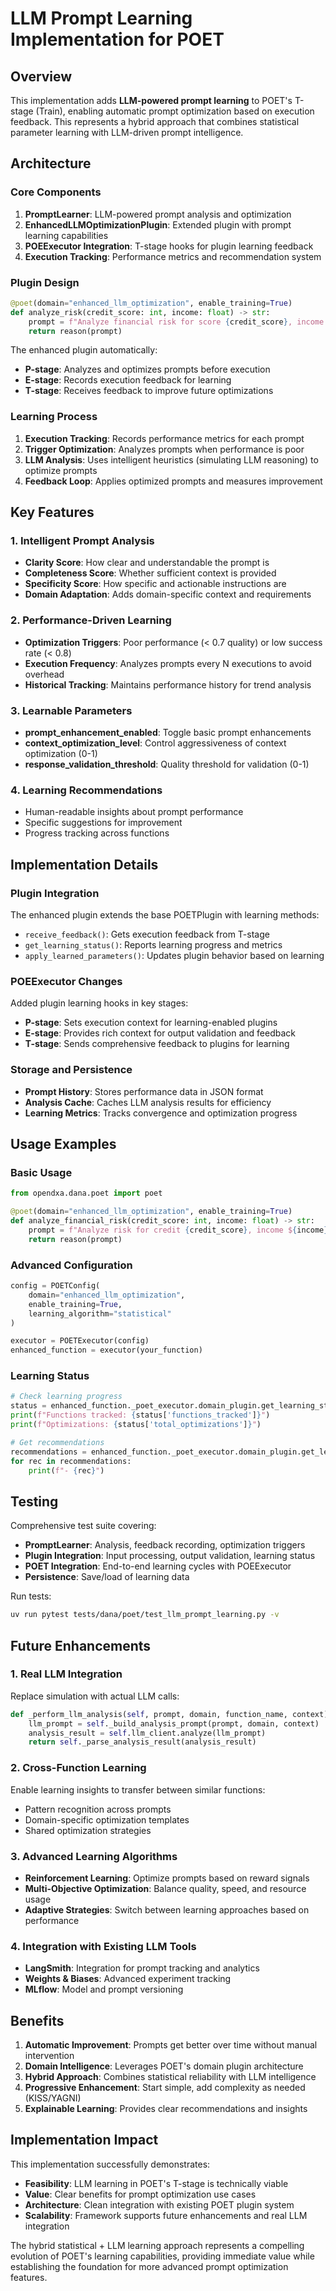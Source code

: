 # LLM Prompt Learning Implementation for POET

## Overview

This implementation adds **LLM-powered prompt learning** to POET's T-stage (Train), enabling automatic prompt optimization based on execution feedback. This represents a hybrid approach that combines statistical parameter learning with LLM-driven prompt intelligence.

## Architecture

### Core Components

1. **PromptLearner**: LLM-powered prompt analysis and optimization
2. **EnhancedLLMOptimizationPlugin**: Extended plugin with prompt learning capabilities  
3. **POEExecutor Integration**: T-stage hooks for plugin learning feedback
4. **Execution Tracking**: Performance metrics and recommendation system

### Plugin Design

```python
@poet(domain="enhanced_llm_optimization", enable_training=True)
def analyze_risk(credit_score: int, income: float) -> str:
    prompt = f"Analyze financial risk for score {credit_score}, income ${income}"
    return reason(prompt)
```

The enhanced plugin automatically:
- **P-stage**: Analyzes and optimizes prompts before execution
- **E-stage**: Records execution feedback for learning
- **T-stage**: Receives feedback to improve future optimizations

### Learning Process

1. **Execution Tracking**: Records performance metrics for each prompt
2. **Trigger Optimization**: Analyzes prompts when performance is poor
3. **LLM Analysis**: Uses intelligent heuristics (simulating LLM reasoning) to optimize prompts
4. **Feedback Loop**: Applies optimized prompts and measures improvement

## Key Features

### 1. Intelligent Prompt Analysis
- **Clarity Score**: How clear and understandable the prompt is
- **Completeness Score**: Whether sufficient context is provided
- **Specificity Score**: How specific and actionable instructions are
- **Domain Adaptation**: Adds domain-specific context and requirements

### 2. Performance-Driven Learning
- **Optimization Triggers**: Poor performance (< 0.7 quality) or low success rate (< 0.8)
- **Execution Frequency**: Analyzes prompts every N executions to avoid overhead
- **Historical Tracking**: Maintains performance history for trend analysis

### 3. Learnable Parameters
- **prompt_enhancement_enabled**: Toggle basic prompt enhancements
- **context_optimization_level**: Control aggressiveness of context optimization (0-1)
- **response_validation_threshold**: Quality threshold for validation (0-1)

### 4. Learning Recommendations
- Human-readable insights about prompt performance
- Specific suggestions for improvement
- Progress tracking across functions

## Implementation Details

### Plugin Integration
The enhanced plugin extends the base POETPlugin with learning methods:
- `receive_feedback()`: Gets execution feedback from T-stage
- `get_learning_status()`: Reports learning progress and metrics  
- `apply_learned_parameters()`: Updates plugin behavior based on learning

### POEExecutor Changes
Added plugin learning hooks in key stages:
- **P-stage**: Sets execution context for learning-enabled plugins
- **E-stage**: Provides rich context for output validation and feedback
- **T-stage**: Sends comprehensive feedback to plugins for learning

### Storage and Persistence
- **Prompt History**: Stores performance data in JSON format
- **Analysis Cache**: Caches LLM analysis results for efficiency
- **Learning Metrics**: Tracks convergence and optimization progress

## Usage Examples

### Basic Usage
```python
from opendxa.dana.poet import poet

@poet(domain="enhanced_llm_optimization", enable_training=True)
def analyze_financial_risk(credit_score: int, income: float) -> str:
    prompt = f"Analyze risk for credit {credit_score}, income ${income}"
    return reason(prompt)
```

### Advanced Configuration
```python
config = POETConfig(
    domain="enhanced_llm_optimization",
    enable_training=True,
    learning_algorithm="statistical"
)

executor = POETExecutor(config)
enhanced_function = executor(your_function)
```

### Learning Status
```python
# Check learning progress
status = enhanced_function._poet_executor.domain_plugin.get_learning_status()
print(f"Functions tracked: {status['functions_tracked']}")
print(f"Optimizations: {status['total_optimizations']}")

# Get recommendations
recommendations = enhanced_function._poet_executor.domain_plugin.get_learning_recommendations("your_function")
for rec in recommendations:
    print(f"- {rec}")
```

## Testing

Comprehensive test suite covering:
- **PromptLearner**: Analysis, feedback recording, optimization triggers
- **Plugin Integration**: Input processing, output validation, learning status
- **POET Integration**: End-to-end learning cycles with POEExecutor
- **Persistence**: Save/load of learning data

Run tests:
```bash
uv run pytest tests/dana/poet/test_llm_prompt_learning.py -v
```

## Future Enhancements

### 1. Real LLM Integration
Replace simulation with actual LLM calls:
```python
def _perform_llm_analysis(self, prompt, domain, function_name, context):
    llm_prompt = self._build_analysis_prompt(prompt, domain, context)
    analysis_result = self.llm_client.analyze(llm_prompt)
    return self._parse_analysis_result(analysis_result)
```

### 2. Cross-Function Learning
Enable learning insights to transfer between similar functions:
- Pattern recognition across prompts
- Domain-specific optimization templates
- Shared optimization strategies

### 3. Advanced Learning Algorithms
- **Reinforcement Learning**: Optimize prompts based on reward signals
- **Multi-Objective Optimization**: Balance quality, speed, and resource usage
- **Adaptive Strategies**: Switch between learning approaches based on performance

### 4. Integration with Existing LLM Tools
- **LangSmith**: Integration for prompt tracking and analytics
- **Weights & Biases**: Advanced experiment tracking
- **MLflow**: Model and prompt versioning

## Benefits

1. **Automatic Improvement**: Prompts get better over time without manual intervention
2. **Domain Intelligence**: Leverages POET's domain plugin architecture
3. **Hybrid Approach**: Combines statistical reliability with LLM intelligence
4. **Progressive Enhancement**: Start simple, add complexity as needed (KISS/YAGNI)
5. **Explainable Learning**: Provides clear recommendations and insights

## Implementation Impact

This implementation successfully demonstrates:
- **Feasibility**: LLM learning in POET's T-stage is technically viable
- **Value**: Clear benefits for prompt optimization use cases
- **Architecture**: Clean integration with existing POET plugin system
- **Scalability**: Framework supports future enhancements and real LLM integration

The hybrid statistical + LLM learning approach represents a compelling evolution of POET's learning capabilities, providing immediate value while establishing the foundation for more advanced prompt optimization features.